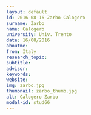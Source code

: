 ```yaml
---
layout: default 
id: 2016-08-16-Zarbo-Calogero
surname: Zarbo
name: Calogero
university: Univ. Trento
date: 16/08/2016
aboutme: 
from: Italy
research_topic: 
subtitle: 
advisor: 
keywords: 
website: 
img: zarbo.jpg
thumbnail: zarbo_thumb.jpg
alt: Calogero Zarbo
modal-id: stud66
---
```

